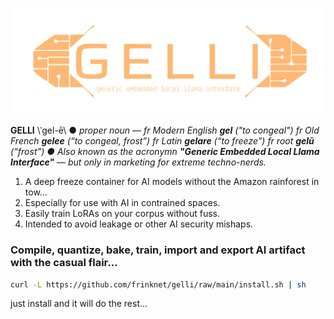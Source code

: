 ![logo](logo.svg)

**GELLI** \ˈgel-ē\ ● *proper noun* — *fr Modern English **gel** ("to congeal") fr Old French **gelee** (“to congeal, frost”) fr Latin **gelare** (“to freeze”) fr root **gelū** (“frost”) ● Also known as the acronymn **"Generic Embedded Local Llama Interface"**  — but only in marketing for extreme techno-nerds.*

1. A deep freeze container for AI models without the Amazon rainforest in tow...
2. Especially for use with AI in contrained spaces.
3. Easily train LoRAs on your corpus without fuss.
4. Intended to avoid leakage or other AI security mishaps.

### Compile, quantize, bake, train, import and export AI artifact with the casual flair...

```bash
curl -L https://github.com/frinknet/gelli/raw/main/install.sh | sh
```

just install and it will do the rest...
